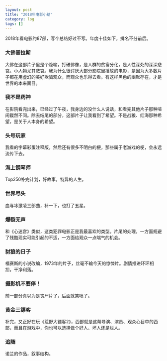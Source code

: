 ```yaml
---
layout: post
title: "2018年电影小结"
category: log
tags: []
---
```


2018年看电影约87部，写个总结好过不写。年度十佳如下，排名不分前后。

### 大佛普拉斯

大佛在这部片子里是个隐喻，打破佛像，是人群的贫富分化，是人性深处的深深悲哀。小人物尤其悲哀。我为什么很讨厌大部分影院里播放的电影，是因为大多数片子都在用虚幻的美好欺骗观众，而观众也乐得去看。有这样黑色的幽默存在，才是世界的本来面目。

### 我不是药神

在影院看完出来，已经过了午夜，我身边的没什么人说话，和看完其他片子那种喧闹截然不同。除去结尾的部分，这部片子让我看到了希望。不是战狼、红海那种希望，是关于人本身的希望。

### 头号玩家

我看的字幕彩蛋注释版，然后还有很多不明白的梗，那些属于老游戏的梗，会永远流传下去。

### 海上钢琴师

Top250补完计划，好故事，特异的人生。

### 世界尽头

血与冰激凌三部曲，补一下，也打了五星。

### 爆裂无声

和《心迷宫》类似，这类犯罪电影正是我最喜欢的类型。片尾的处理，一方面规避了残酷现实可能引起的不适，一方面给观众一点喘气的机会。

### 豺狼的日子

福赛斯的小说改编，1973年的片子，丝毫不输今天的惊悚片。剧情推进环环相扣，干净利落。

### 摄影机不要停！

前一部分真以为是丧尸片了，后面就笑喷了。

### 黄金三镖客

补完，又正好在玩《荒野大镖客2》，西部就是这帮导演、演员、观众心目中的西部，而且在游戏中，你也可以选择做个好人、坏人还是烂人。

### 追随

诺兰的作品，叙事结构。

